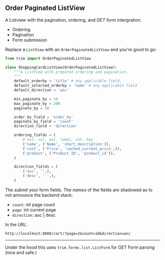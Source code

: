 

## Order Paginated ListView

A Listview with the pagination, ordering, and _GET_ form intergration.

+ Ordering
+ Pagination
+ Form submission

Replace a `ListView` with an `OrderPaginatedListView` and you're good to go:

```py
from trim import OrderPaginatedListView

class ShoppingCardListView(OrderPaginatedListView):
    """A ListView with prepared ordering and pagination.
    """
    default_orderby = 'title' # any applicable field.
    default_selected_orderby = 'name' # any applicable field
    default_direction = 'asc'

    min_paginate_by = 10
    max_paginate_by = 200
    paginate_by = 50

    order_by_field = 'order_by'
    paginate_by_field = 'count'
    direction_field = 'direction'

    ordering_fields = (
        # ext. val, ext. label, int. key
        ('name', ('Name', 'short_description')),
        ('cost', ('Price', 'cached_current_price',)),
        ('product', ('Product ID', 'product_id')),
    )

    direction_fields = (
        ('asc', '',),
        ('desc', '-',),
    )
```

The _submit_ your form fields. The _names_ of the fields are shadowed as to not announce the backend stack:

+ `count`: int page count
+ `page`: int current page
+ `direction`: asc | desc

In the URL:

    http://localhost:8000/cart/?page=2&count=10&direction=asc

---

Under the hood this uses `trim.forms.list.ListForm` for GET Form parsing (nice and safe.)